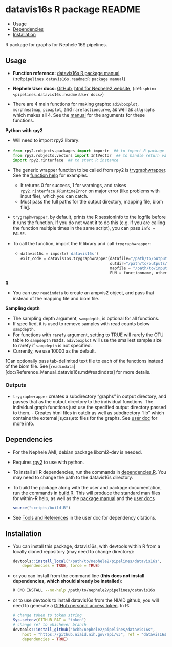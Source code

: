datavis16s R package README
================

-   [Usage](#usage)
-   [Dependencies](#dependencies)
-   [Installation](#installation)

R package for graphs for Nephele 16S pipelines.

## Usage

- **Function reference:** [datavis16s R package manual](doc/Reference_Manual_datavis16s.md) (:ref:`pipelines.datavis16s.readme:R package manual`)

- **Nephele User docs:** [GitHub](doc/user_doc.md), [html for Nephele2 website](https://github.niaid.nih.gov/bcbb/nephele2/blob/master/pipelines/datavis16s/doc/datavis16s_pipeline.html), (:ref:`sphinx <pipelines.datavis16s.readme:User docs>`)

- There are 4 main functions for making graphs: `adivboxplot`, `morphheatmap`, `pcoaplot`, and `rarefactioncurve`, as well as `allgraphs` which makes all 4. See the [manual](doc/Reference_Manual_datavis16s.md) for the arguments for these functions.

**Python with rpy2**

- Will need to import rpy2 library:

- ```python
  from rpy2.robjects.packages import importr  ## to import R package
  from rpy2.robjects.vectors import IntVector  ## to handle return values
  import rpy2.rinterface  ## to start R instance
  ```

- The generic wrapper function to be called from rpy2 is [trygraphwrapper](doc/Reference_Manual_datavis16s.md#trygraphwrapper). See the [function help](doc/Reference_Manual_datavis16s.md#trygraphwrapper) for examples.
  - It returns 0 for success, 1 for warnings, and raises `rpy2.rinterface.RRuntimeError` on major error (like problems with input file), which you can catch.  
  - Must pass the full paths for the output directory, mapping file, biom file[1](#fn1).

- `trygraphwrapper`, by default, prints the R sessionInfo to the logfile before it runs the function. If you do not want it to do this (e.g. if you are calling the function multiple times in the same script), you can pass `info = FALSE`.

- To call the function, import the R library and call `trygraphwrapper`:

  - ```python
    datavis16s = importr('datavis16s')
    exit_code = datavis16s.trygraphwrapper(datafile="/path/to/outputs/out.biom", 
                                           outdir="/path/to/outputs/", 
                                           mapfile = "/path/to/inputs/mapfile.txt", 
                                           FUN = functionname, otherarguments_for_functionname)
    ```

**R**

-   You can use `readindata` to create an ampvis2 object, and pass that instead of the mapping file and biom file.

**Sampling depth**
-   The sampling depth argument, `sampdepth`, is optional for all functions.
-   If specified, it is used to remove samples with read counts below `sampdepth`.
-   For functions with `rarefy` argument, setting to TRUE will rarefy the OTU table to `sampdepth` reads. `adivboxplot` will use the smallest sample size to rarefy if `sampdepth` is not specified.
-   Currently, we use 10000 as the default.

1Can optionally pass tab-delimited text file to each of the functions instead of the biom file. See \[`readindata`\]\[doc/Reference\_Manual\_datavis16s.md\#readindata\] for more details.

### Outputs

-   `trygraphwrapper` creates a subdirectory “graphs” in output directory, and passes that as the output directory to the individual functions. The individual graph functions just use the specified output directory passed to them. - Creates html files in outdir as well as subdirectory “lib” which contains the external js,css,etc files for the graphs. See [user doc](https://github.niaid.nih.gov/bcbb/nephele2/blob/master/pipelines/datavis16s/doc/user_doc.md) for more info.

## Dependencies

-   For the Nephele AMI, debian package libxml2-dev is needed.

-   Requires [rpy2](https://rpy2.bitbucket.io) to use with python.

-   To install all R dependencies, run the commands in [dependencies.R](scripts/datavis16s_dependencies.R). You may need to change the path to the datavis16s directory.

-   To build the package along with the user and package documentation, run the commands in [build.R](scripts/build.R). This will produce the standard man files for within-R help, as well as the [package manual](doc/Reference_Manual_datavis16s.md) and the [user docs](doc/user_doc.md)

    ``` r
    source("scripts/build.R")
    ```
- See [Tools and References](doc/user_doc.md#tools-and-references) in the user doc for dependency citations.

## Installation

-   You can install this package, datavis16s, with devtools within R from a locally cloned repository (may need to change directory):

    ``` r
    devtools::install_local("/path/to/nephele2/pipelines/datavis16s", 
        dependencies = TRUE, force = TRUE)
    ```

-   or you can install from the command line (**this does not install dependencies, which should already be installed**):

    ``` bash
    R CMD INSTALL --no-help /path/to/nephele2/pipelines/datavis16s
    ```

-   or to use devtools to install datavis16s from the NIAID github, you will need to generate a [GitHub personal access token](https://help.github.com/articles/creating-a-personal-access-token-for-the-command-line/). In R:

    ``` r
    # change token to token string
    Sys.setenv(GITHUB_PAT = "token")
    # change ref to whichever branch
    devtools::install_github("bcbb/nephele2/pipelines/datavis16s", 
        host = "https://github.niaid.nih.gov/api/v3", ref = "datavis16s", 
        dependencies = TRUE)
    ```
